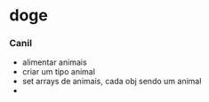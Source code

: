 # doge

### Canil

* alimentar animais
* criar um tipo animal
* set arrays de animais, cada obj sendo um animal
*
